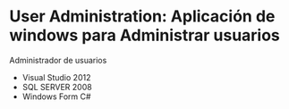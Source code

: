 User Administration: Aplicación de windows para Administrar usuarios
==================

Administrador de usuarios
* Visual Studio 2012
* SQL SERVER 2008
* Windows Form C#


